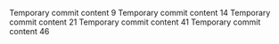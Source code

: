 Temporary commit content 9
Temporary commit content 14
Temporary commit content 21
Temporary commit content 41
Temporary commit content 46
